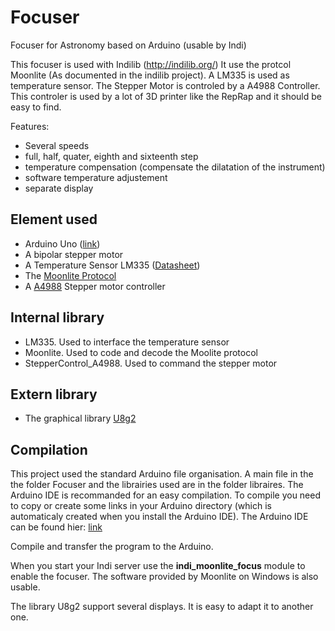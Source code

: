 # Focuser
Focuser for Astronomy based on Arduino (usable by Indi)

This focuser is used with Indilib (http://indilib.org/)
It use the protcol Moonlite (As documented in the indilib project).
A LM335 is used as temperature sensor.
The Stepper Motor is controled by a A4988 Controller. This controler is used by a lot of 3D printer like the RepRap and it should be easy to find.

Features:
- Several speeds
- full, half, quater, eighth and sixteenth step
- temperature compensation (compensate the dilatation of the instrument)
- software temperature adjustement
- separate display

## Element used
- Arduino Uno ([link](https://www.arduino.cc/en/Main/ArduinoBoardUno))
- A bipolar stepper motor
- A Temperature Sensor LM335 ([Datasheet](http://www.ti.com/lit/ds/symlink/lm335.pdf))
- The [Moonlite Protocol](http://www.indilib.org/media/kunena/attachments/1/HighResSteppermotor107.pdf)
- A [A4988](https://www.pololu.com/file/0J450/a4988_DMOS_microstepping_driver_with_translator.pdf) Stepper motor controller

## Internal library
- LM335. Used to interface the temperature sensor
- Moonlite. Used to code and decode the Moolite protocol
- StepperControl_A4988. Used to command the stepper motor

## Extern library
- The graphical library [U8g2](https://github.com/olikraus/u8g2/)

## Compilation
This project used the standard Arduino file organisation. A main file in the the folder Focuser and the librairies used are in the folder libraires.
The Arduino IDE is recommanded for an easy compilation. 
To compile you need to copy or create some links in your Arduino directory (which is automaticaly created when you install the Arduino IDE).
The Arduino IDE can be found hier: [link](https://www.arduino.cc/en/Main/Software)

Compile and transfer the program to the Arduino.

When you start your Indi server use the **indi_moonlite_focus** module to enable the focuser. 
The software provided by Moonlite on Windows is also usable.

The library U8g2 support several displays. It is easy to adapt it to another one.
